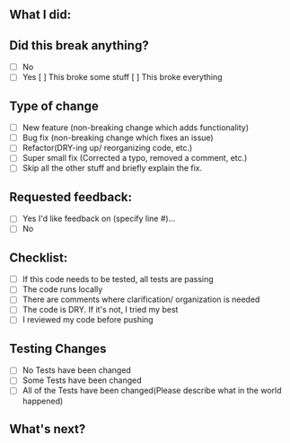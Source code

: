 ## What I did:


## Did this break anything?
- [ ] No
- [ ] Yes
    [ ] This broke some stuff
    [ ] This broke everything

## Type of change

- [ ] New feature (non-breaking change which adds functionality)
- [ ] Bug fix (non-breaking change which fixes an issue)
- [ ] Refactor(DRY-ing up/ reorganizing code, etc.)
- [ ] Super small fix (Corrected a typo, removed a comment, etc.)
- [ ] Skip all the other stuff and briefly explain the fix.

## Requested feedback: 
- [ ] Yes
    I'd like feedback on (specify line #)... 
- [ ] No

## Checklist:
- [ ] If this code needs to be tested, all tests are passing
- [ ] The code runs locally
- [ ] There are comments where clarification/ organization is needed
- [ ] The code is DRY. If it's not, I tried my best
- [ ] I reviewed my code before pushing

## Testing Changes
- [ ] No Tests have been changed
- [ ] Some Tests have been changed
- [ ] All of the Tests have been changed(Please describe what in the world happened)

## What's next?